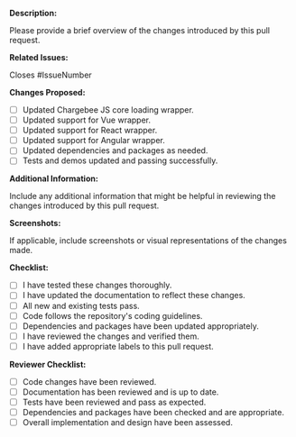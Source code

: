 **Description:**

Please provide a brief overview of the changes introduced by this pull request.

**Related Issues:**

Closes #IssueNumber

**Changes Proposed:**

- [ ] Updated Chargebee JS core loading wrapper.
- [ ] Updated support for Vue wrapper.
- [ ] Updated support for React wrapper.
- [ ] Updated support for Angular wrapper.
- [ ] Updated dependencies and packages as needed.
- [ ] Tests and demos updated and passing successfully.

**Additional Information:**

Include any additional information that might be helpful in reviewing the changes introduced by this pull request.

**Screenshots:**

If applicable, include screenshots or visual representations of the changes made.

**Checklist:**

- [ ] I have tested these changes thoroughly.
- [ ] I have updated the documentation to reflect these changes.
- [ ] All new and existing tests pass.
- [ ] Code follows the repository's coding guidelines.
- [ ] Dependencies and packages have been updated appropriately.
- [ ] I have reviewed the changes and verified them.
- [ ] I have added appropriate labels to this pull request.

**Reviewer Checklist:**

- [ ] Code changes have been reviewed.
- [ ] Documentation has been reviewed and is up to date.
- [ ] Tests have been reviewed and pass as expected.
- [ ] Dependencies and packages have been checked and are appropriate.
- [ ] Overall implementation and design have been assessed.